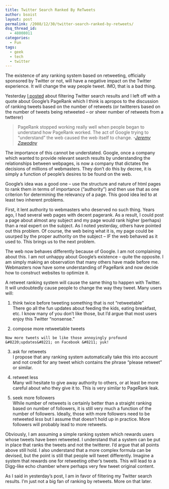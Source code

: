 ```yaml
---
title: Twitter Search Ranked By ReTweets
author: bsoist
layout: post
permalink: /2008/12/30/twitter-search-ranked-by-retweets/
dsq_thread_id:
  - 48008011
categories:
  - Fun
tags:
  - geek
  - tech
  - twitter
---
```

The existence of any ranking system based on retweeting, officially sponsored by Twitter or not, will have a negative impact on the Twitter experience. It will change the way people tweet. IMO, that is a bad thing. 

Yesterday [I posted][1] about filtering Twitter search results and I left off with a quote about Google&#8217;s PageRank which I think is apropos to the discussion of ranking tweets based on the number of retweets (or twitterers based on the number of tweets being retweeted &#8211; or sheer number of retweets from a twtterer) 

> PageRank stopped working really well when people began to understand how PageRank worked. The act of Google trying to &#8220;understand&#8221; the web caused the web itself to change. <cite> -<a href="http://jeremy.zawodny.com/blog/archives/000751.html" title="PageRank is Dead (by Jeremy Zawodny) 5/24/2003">Jeremy Zawodny</a></cite>

The importance of this cannot be understated. Google, once a company which wanted to provide relevant search results by understanding the relationships between webpages, is now a company that dictates the decisions of millions of webmasters. They don&#8217;t do this by decree, it is simply a function of people&#8217;s desires to be found on the web. 

Google&#8217;s idea was a good one &#8211; use the structure and nature of html pages to rank them in terms of importance (&#8220;authority&#8221;) and then use that as one criterion for determining the relevancy of a page. This good idea led to at least two inherent problems. 

First, it lent authority to webmasters who deserved no such thing. Years ago, I had several web pages with decent pagerank. As a result, I could post a page about almost any subject and my page would rank higher (perhaps) than a real expert on the subject. As I noted yesterday, others have pointed out this problem. Of course, the web being what it is, my page could be usurped by the proper authority on the subject &#8211; IF the web behaved as it used to. This brings us to the next problem.

The web now behaves differently because of Google. I am not complaining about this. I am not unhappy about Google&#8217;s existence &#8211; quite the opposite. I am simply making an observation that many others have made before me. Webmasters now have some understanding of PageRank and now decide how to construct websites to optimize it. 

A retweet ranking system will cause the same thing to happen with Twitter. It will undoubtedly cause people to change the way they tweet. Many users will:

  1. think twice before tweeting something that is not &#8220;retweetable&#8221;  
    There go all the fun updates about feeding the kids, eating breakfast, etc. I know many of you don&#8217;t like those, but I&#8217;d argue that most users enjoy this Twitter &#8220;nonsense.&#8221;

  2. compose more retweetable tweets  
      
    Now more tweets will be like those annoyingly profound &#8220;updates&#8221; on Facebook &#8211; yuk!

  3. ask for retweets  
    I propose that any ranking system automatically take this into account and not credit for any tweet which contains the phrase &#8220;please retweet&#8221; or similar.

  4. retweet less  
    Many will hesitate to give away authority to others, or at least be more careful about who they give it to. This is very similar to PageRank leak.

  5. seek more followers  
    While number of retweets is certainly better than a straight ranking based on number of followers, it is still very much a function of the number of followers. Ideally, those with more followers need to be retweeted *less* but I assume that doesn&#8217;t hold up in practice. More followers will probably lead to more retweets.

Obviously, I am assuming a simple ranking system which rewards users whose tweets have been retweeted. I understand that a system can be put in place that ranks the tweets and not the twitterer. I&#8217;d argue that all points above still hold. I also understand that a more complex formula can be devised, but the point is still that people will tweet differently. Imagine a system that rewards one for retweeting other&#8217;s tweets. This will lead to a Digg-like echo chamber where perhaps very few tweet original content. 

As I said in yesterday&#8217;s post, I am in favor of filtering my Twitter search results. I&#8217;m just not a big fan of ranking by retweets. More on that later.

 [1]: http://bsoist.wordpress.com/2008/12/29/twitter-search-by-authority/ "Twitter Search By Authority"

